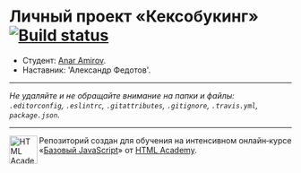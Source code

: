 # Личный проект «Кексобукинг» [![Build status][travis-image]][travis-url]

* Студент: [Anar Amirov](https://up.htmlacademy.ru/javascript/11/user/243637).
* Наставник: 'Александр Федотов'.

---

_Не удаляйте и не обращайте внимание на папки и файлы:_<br>
_`.editorconfig`, `.eslintrc`, `.gitattributes`, `.gitignore`, `.travis.yml`, `package.json`._

---

<a href="https://htmlacademy.ru/intensive/javascript"><img align="left" width="50" height="50" title="HTML Academy" src="https://up.htmlacademy.ru/static/img/intensive/javascript/logo-for-github.svg"></a>

Репозиторий создан для обучения на интенсивном онлайн‑курсе «[Базовый JavaScript](https://htmlacademy.ru/intensive/javascript)» от [HTML Academy](https://htmlacademy.ru).

[travis-image]: https://travis-ci.org/htmlacademy-javascript/243637-keksobooking.svg?branch=master
[travis-url]: https://travis-ci.org/htmlacademy-javascript/243637-keksobooking
